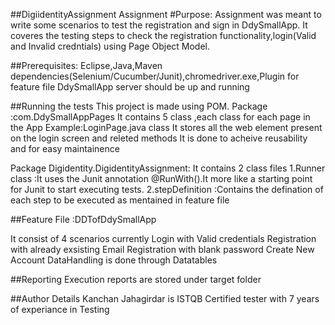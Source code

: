 ##DigiidentityAssignment
Assignment
#Purpose:
Assignment was meant to write some scenarios to test the registration and sign in DdySmallApp.
It coveres the testing steps to check the registration functionality,login(Valid and Invalid credntials) using Page Object Model.

##Prerequisites:
Eclipse,Java,Maven dependencies(Selenium/Cucumber/Junit),chromedriver.exe,Plugin for feature file
DdySmallApp server should be up and running

##Running the tests
This project is made using POM.
Package :com.DdySmallAppPages
It contains 5 class ,each class for each page in the App
Example:LoginPage.java class
It stores all the web element present on the login screen and releted methods
It is done to acheive reusability and for easy maintainence

Package Digidentity.DigidentityAssignment:
It contains 2 class files
1.Runner class :It uses the Junit annotation @RunWith().It more like a starting point for Junit to start executing tests.
2.stepDefinition :Contains the defination of each step to be executed as mentained in feature file

##Feature File :DDTofDdySmallApp

It consist of 4 scenarios currently
Login with Valid credentials 
Registration with already exsisting Email 
Registration with blank password 
Create New Account
DataHandling is done through Datatables

##Reporting
Execution reports are stored under target folder

##Author Details
Kanchan Jahagirdar is ISTQB Certified tester with 7 years of experiance in Testing
